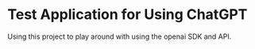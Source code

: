 # Test Application for Using ChatGPT

Using this project to play around with using the openai SDK and API.
